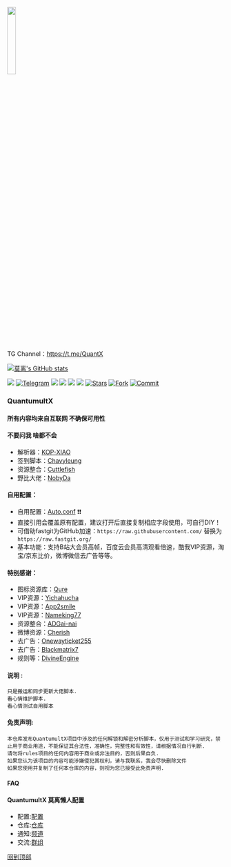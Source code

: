 <a href="https://t.me/GodMoliibot"><img src="https://raw.githubusercontent.com/WSL33099/QuantumultX/main/Image/Hello.gif" width="20%" height="20%"></a>

TG Channel：https://t.me/QuantX

[![莫离's GitHub stats](https://github-readme-stats.vercel.app/api?username=WSL33099&show_icons=true&theme=merko)](https://github.com/WSL33099/QuantumultX)

<a href="https://t.me/GodMoliibot"><img src='https://img.shields.io/badge/By-莫--离-green'/></a>
[![Telegram](https://img.shields.io/badge/Telegram-Channel-33A8E3)](https://t.me/Skill_XX)
![](https://visitor-badge.glitch.me/badge?page_id=WSL33099.WSL33099)
<a href="https://github.com/WSL33099/QuantumultX/tree/main/Conf"><img src='https://img.shields.io/badge/Rewrite-v5.0-orange'/></a>
<a href="https://github.com/WSL33099/QuantumultX/blob/main/Script/Script.conf"><img src='https://img.shields.io/badge/Script-v2.0-red'/></a>
[![](https://img.shields.io/github/followers/WSL33099?label=follow&style=social)](https://github.com/WSL33099?tab=followers)
[![Stars](https://img.shields.io/github/stars/WSL33099/QuantumultX)](https://github.com/WSL33099/QuantumultX/stargazers)
[![Fork](https://img.shields.io/github/forks/WSL33099/QuantumultX)](https://github.com/WSL33099/QuantumultX/network/members)
[![Commit](https://img.shields.io/github/commit-activity/m/WSL33099/QuantumultX?label=Commits)](https://github.com/WSL33099/QuantumultX/commits/main)


### QuantumultX

#### 所有内容均来自互联网 不确保可用性  

#### 不要问我 啥都不会
* 解析器：[KOP-XIAO](https://github.com/KOP-XIAO) 
* 签到脚本：[Chavyleung](https://github.com/chavyleung)
* 资源整合：[Cuttlefish](https://github.com/ddgksf2013/Cuttlefish)
* 野比大佬：[NobyDa](https://github.com/NobyDa/Script)

#### 自用配置：
* 自用配置：[Auto.conf](https://raw.githubusercontent.com/GodMoli/QuanX/main/File/Auto.conf) ❗❗
* 直接引用会覆盖原有配置，建议打开后直接复制相应字段使用，可自行DIY！
* 可借助fastgit为GitHub加速：```https://raw.githubusercontent.com/``` 替换为 ```https://raw.fastgit.org/```
* 基本功能：支持B站大会员高帧，百度云会员高清观看倍速，酷我VIP资源，淘宝/京东比价，微博微信去广告等等。

#### 特别感谢：
* 图标资源库：[Qure](https://github.com/Koolson/Qure)
* VIP资源：[Yichahucha](https://github.com/yichahucha) 
* VIP资源：[App2smile](https://github.com/app2smile/rules)  
* VIP资源：[Nameking77](https://github.com/nameking77/Qx/tree/main/rewrite)
* 资源整合：[ADGai-nai](https://github.com/Zhuliyer/ADGai-nai)
* 微博资源：[Cherish](https://github.com/zmqcherish/proxy-script)
* 去广告：[Onewayticket255](https://github.com/onewayticket255)
* 去广告：[Blackmatrix7](https://github.com/blackmatrix7/ios_rule_script) 
* 规则等：[DivineEngine](https://github.com/DivineEngine)

#### 说明 :
    只是搬运和同步更新大佬脚本.
    看心情维护脚本.
    看心情测试自用脚本

#### 免责声明:  
    本仓库发布QuantumultX项目中涉及的任何解锁和解密分析脚本，仅用于测试和学习研究，禁止用于商业用途，不能保证其合法性，准确性，完整性和有效性，请根据情况自行判断.
    请勿将rules项目的任何内容用于商业或非法目的，否则后果自负.
    如果您认为该项目的内容可能涉嫌侵犯其权利，请与我联系，我会尽快删除文件
    如果您使用并复制了任何本仓库的内容，则视为您已接受此免责声明.

#### FAQ

#### QuantumultX 莫离懒人配置
*  配置:[配置](https://raw.githubusercontent.com/GodMoli/QuanX/main/File/Auto.conf)
*  仓库:[仓库](https://github.com/WSL33099)
*  通知:[频道](https://t.me/QuantX)
*  交流:[群组](https://t.me/Skill_XX)

[回到顶部](#readme)		
